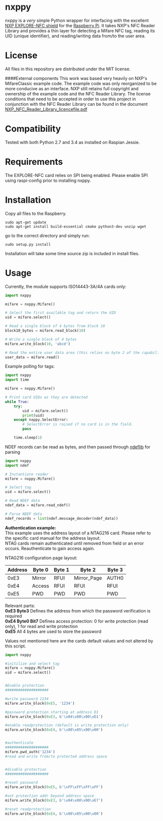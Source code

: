 nxppy
=====
nxppy is a *very* simple Python wrapper for interfacing with the excellent [NXP EXPLORE-NFC shield](https://www.newark.com/nxp/explore-nfc-ww/nfc-add-on-board-raspberry-pi/dp/45X6356) for the [Raspberry Pi](http://www.raspberrypi.org/).  It takes NXP's NFC Reader Library and provides a thin layer for detecting a Mifare NFC tag, reading its UID (unique identifier), and reading/writing data from/to the user area.

License
=====
All files in this repository are distributed under the MIT license.

####External components
This work was based very heavily on NXP's MifareClassic example code. The example code was only reorganized to be more conducive as an interface. NXP still retains full copyright and ownership of the example code and the NFC Reader Library. The license conditions that need to be accepted in order to use this project in conjunction with the NFC Reader Library can be found in the document [NXP_NFC_Reader_Library_licencefile.pdf](https://github.com/Schoberm/nxppy/blob/master/NXP_NFC_Reader_Library_licencefile.pdf)

Compatibility
=====
Tested with both Python 2.7 and 3.4 as installed on Raspian Jessie.

Requirements
=====
The EXPLORE-NFC card relies on SPI being enabled. Please enable SPI using raspi-config prior to installing nxppy.

Installation
=====

Copy all files to the Raspberry. 

```
sudo apt-get update
sudo apt-get install build-essential cmake python3-dev unzip wget
```

go to the correct directory and simply run:

```
sudo setup.py install
```

Installation will take some time source zip is included in install files.

Usage
=====
Currently, the module supports ISO14443-3A/4A cards only:

```python
import nxppy

mifare = nxppy.Mifare()

# Select the first available tag and return the UID
uid = mifare.select()

# Read a single block of 4 bytes from block 10 
block10_bytes = mifare.read_block(10)

# Write a single block of 4 bytes
mifare.write_block(10, 'abcd')

# Read the entire user data area (this relies on byte 2 of the capability container being set to the correct tag size)
user_data = mifare.read()
```

Example polling for tags:

```python
import nxppy
import time

mifare = nxppy.Mifare()

# Print card UIDs as they are detected
while True:
    try:
        uid = mifare.select()
        print(uid)
    except nxppy.SelectError:
        # SelectError is raised if no card is in the field.
        pass

    time.sleep(1)
```

NDEF records can be read as bytes, and then passed through [ndeflib](https://github.com/nfcpy/ndeflib) for parsing

```python
import nxppy
import ndef

# Instantiate reader
mifare = nxppy.Mifare()

# Select tag
uid = mifare.select()

# Read NDEF data
ndef_data = mifare.read_ndef()

# Parse NDEF data
ndef_records = list(ndef.message_decoder(ndef_data))
```

**Authentication example:**<br />
This example uses the address layout of a NTAG216 card. Please refer to the specific card manual for the address layout.<br />
NTAG cards remain authenticated until removed from field or an error occurs. Reauthenticate to gain access again.

NTAG216 configuration page layout:

| Address  | Byte 0 | Byte 1 |    Byte 2    | Byte 3 |
| -------- | ------- | ----- | ------------ | ------ |
|   0xE3   | Mirror  | RFUI  | Mirror_Page  | AUTH0  |
|   0xE4   | Access  | RFUI  |    RFUI      | RFUI   |
|   0xE5   |  PWD    |  PWD  |     PWD      |  PWD   |

Relevant parts:<br />
**0xE3 Byte3** Defines the address from which the password verification is required<br />
**0xE4 Byte0 Bit7** Defines access protection: 0 for write protection (read only), 1 for read and write protection<br />
**0xE5** All 4 bytes are used to store the password

Values not mentioned here are the cards default values and not altered by this script.


```python
import nxppy

#initilize and select tag
mifare = nxppy.Mifare()
uid = mifare.select()


#Enable protection
####################

#write password 1234
mifare.write_block(0xE5, '1234')

#password protection starting at address D1
mifare.write_block(0xE3, b'\x04\x00\x00\xD1')

#enable readprotection (default is write protection only)
mifare.write_block(0xE4, b'\x80\x05\x00\x00')


#authenticate
####################
mifare.pwd_auth('1234')
#read and write from/to protected address space


#disable protection
####################

#reset password
mifare.write_block(0xE5, b'\xFF\xFF\xFF\xFF')

#set protection addr beyond address space
mifare.write_block(0xE3, b'\x04\x00\x00\xE7')

#reset readprotection 
mifare.write_block(0xE4, b'\x00\x05\x00\x00')

```

